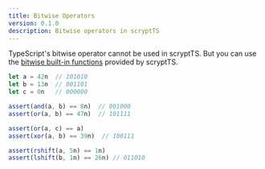 ```yaml
---
title: Bitwise Operators
version: 0.1.0
description: Bitwise operators in scryptTS
---
```


TypeScript's bitwise operator cannot be used in scryptTS. But you can use the [bitwise built-in functions](https://scrypt.io/scrypt-ts/getting-started/how-to-write-a-contract/#bitwise-operators) provided by scryptTS.


```ts
let a = 42n  // 101010
let b = 13n  // 001101
let c = 0n   // 000000

assert(and(a, b) == 8n)  // 001000
assert(or(a, b) == 47n)  // 101111

assert(or(a, c) == a)
assert(xor(a, b) == 39n)  // 100111

assert(rshift(a, 5n) == 1n)
assert(lshift(b, 1n) == 26n) // 011010
```